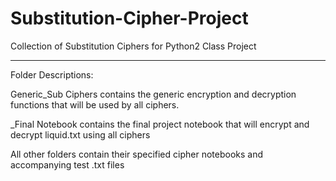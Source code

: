 # Substitution-Cipher-Project

Collection of Substitution Ciphers for Python2 Class Project
_____________________________________________________________

Folder Descriptions:

Generic_Sub Ciphers contains the generic encryption and decryption functions that will be used by all ciphers.

_Final Notebook contains the final project notebook that will encrypt and decrypt liquid.txt using all ciphers

All other folders contain their specified cipher notebooks and accompanying test .txt files


